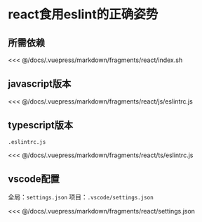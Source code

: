 # react食用eslint的正确姿势

## 所需依赖

<<< @/docs/.vuepress/markdown/fragments/react/index.sh

## javascript版本

<<< @/docs/.vuepress/markdown/fragments/react/js/eslintrc.js

## typescript版本

`.eslintrc.js`

<<< @/docs/.vuepress/markdown/fragments/react/ts/eslintrc.js

## vscode配置

全局：`settings.json`
项目：`.vscode/settings.json`

<<< @/docs/.vuepress/markdown/fragments/react/settings.json
